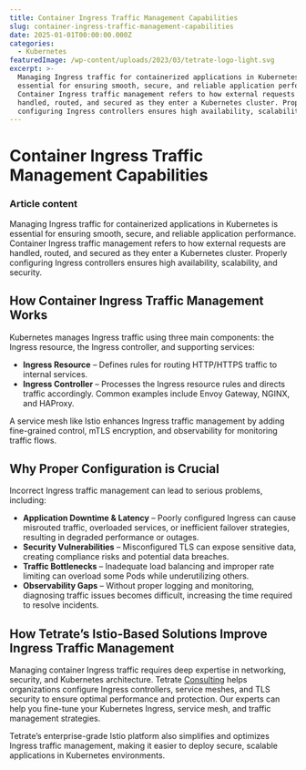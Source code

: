 ```yaml
---
title: Container Ingress Traffic Management Capabilities
slug: container-ingress-traffic-management-capabilities
date: 2025-01-01T00:00:00.000Z
categories:
  - Kubernetes
featuredImage: /wp-content/uploads/2023/03/tetrate-logo-light.svg
excerpt: >-
  Managing Ingress traffic for containerized applications in Kubernetes is
  essential for ensuring smooth, secure, and reliable application performance.
  Container Ingress traffic management refers to how external requests are
  handled, routed, and secured as they enter a Kubernetes cluster. Properly
  configuring Ingress controllers ensures high availability, scalability, and.
---
```

# Container Ingress Traffic Management Capabilities

### Article content

Managing Ingress traffic for containerized applications in Kubernetes is essential for ensuring smooth, secure, and reliable application performance. Container Ingress traffic management refers to how external requests are handled, routed, and secured as they enter a Kubernetes cluster. Properly configuring Ingress controllers ensures high availability, scalability, and security. 

## How Container Ingress Traffic Management Works

Kubernetes manages Ingress traffic using three main components: the Ingress resource, the Ingress controller, and supporting services:

*   **Ingress Resource** – Defines rules for routing HTTP/HTTPS traffic to internal services.
*   **Ingress Controller** – Processes the Ingress resource rules and directs traffic accordingly. Common examples include Envoy Gateway, NGINX, and HAProxy.

A service mesh like Istio enhances Ingress traffic management by adding fine-grained control, mTLS encryption, and observability for monitoring traffic flows. 

## Why Proper Configuration is Crucial

Incorrect Ingress traffic management can lead to serious problems, including:

*   **Application Downtime & Latency** – Poorly configured Ingress can cause misrouted traffic, overloaded services, or inefficient failover strategies, resulting in degraded performance or outages.
*   **Security Vulnerabilities** – Misconfigured TLS can expose sensitive data, creating compliance risks and potential data breaches.
*   **Traffic Bottlenecks** – Inadequate load balancing and improper rate limiting can overload some Pods while underutilizing others.
*   **Observability Gaps** – Without proper logging and monitoring, diagnosing traffic issues becomes difficult, increasing the time required to resolve incidents. 

## How Tetrate’s Istio-Based Solutions Improve Ingress Traffic Management

Managing container Ingress traffic requires deep expertise in networking, security, and Kubernetes architecture. Tetrate [Consulting](/kubernetes-consulting/) helps organizations configure Ingress controllers, service meshes, and TLS security to ensure optimal performance and protection. Our experts can help you fine-tune your Kubernetes Ingress, service mesh, and traffic management strategies.

Tetrate’s enterprise-grade Istio platform also simplifies and optimizes Ingress traffic management, making it easier to deploy secure, scalable applications in Kubernetes environments.
